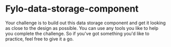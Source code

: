 # Fylo-data-storage-component
Your challenge is to build out this data storage component and get it looking as close to the design as possible.  You can use any tools you like to help you complete the challenge. So if you've got something you'd like to practice, feel free to give it a go.
